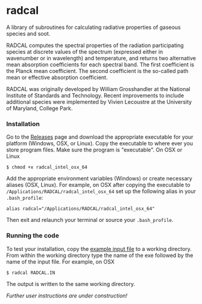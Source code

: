 # radcal
A library of subroutines for calculating radiative properties of gaseous species and soot.

RADCAL computes the spectral properties of the radiation participating species at discrete values of the spectrum (expressed either in wavenumber or in wavelength) and temperature, and returns two alternative mean absorption coefficients for each spectral band. The first coefficient is the Planck mean coefficient.  The second coefficient is the so-called path mean or effective absorption coefficient.

RADCAL was originally developed by William Grosshandler at the National Institute of Standards and Technology.  Recent improvements to include additional species were implemented by Vivien Lecoustre at the University of Maryland, College Park.

### Installation

Go to the [Releases](https://github.com/firemodels/radcal/releases) page and download the appropriate executable for your platform (Windows, OSX, or Linux).  Copy the executable to where ever you store program files.  Make sure the program is "executable".  On OSX or Linux

```
$ chmod +x radcal_intel_osx_64
```

Add the appropriate environment variables (Windows) or create necessary aliases (OSX, Linux).  For example, on OSX after copying the executable to `/Applications/RADCAL/radcal_intel_osx_64` set up the following alias in your `.bash_profile`:

```
alias radcal="/Applications/RADCAL/radcal_intel_osx_64"
```

Then exit and relaunch your terminal or source your `.bash_profile`.

### Running the code

To test your installation, copy the [example input file](https://github.com/firemodels/radcal/blob/master/Examples/RADCAL.IN) to a working directory.  From within the working directory type the name of the exe followed by the name of the input file.  For example, on OSX

```
$ radcal RADCAL.IN
```

The output is written to the same working directory.

*Further user instructions are under construction!*

